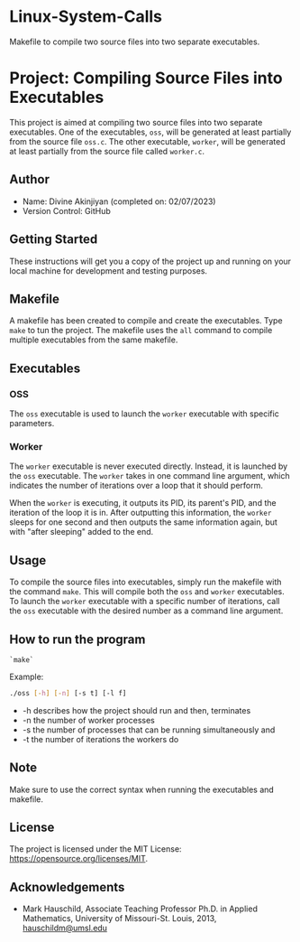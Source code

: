# Linux-System-Calls
Makefile to compile two source files into two separate executables.

# Project: Compiling Source Files into Executables
This project is aimed at compiling two source files into two separate executables. One of the executables, `oss`, will be generated at least partially from the source file `oss.c`. The other executable, `worker`, will be generated at least partially from the source file called `worker.c`.

## Author
* Name: Divine Akinjiyan (completed on: 02/07/2023)
* Version Control: GitHub

## Getting Started
These instructions will get you a copy of the project up and running on your local machine for development and testing purposes.

## Makefile
A makefile has been created to compile and create the executables. Type `make` to tun the project. The makefile uses the `all` command to compile multiple executables from the same makefile.

## Executables
### OSS
The `oss` executable is used to launch the `worker` executable with specific parameters.

### Worker
The `worker` executable is never executed directly. Instead, it is launched by the `oss` executable. The `worker` takes in one command line argument, which indicates the number of iterations over a loop that it should perform.

When the `worker` is executing, it outputs its PID, its parent's PID, and the iteration of the loop it is in. After outputting this information, the `worker` sleeps for one second and then outputs the same information again, but with "after sleeping" added to the end.

## Usage
To compile the source files into executables, simply run the makefile with the command `make`. This will compile both the `oss` and `worker` executables. To launch the `worker` executable with a specific number of iterations, call the `oss` executable with the desired number as a command line argument.

## How to run the program
	`make`

Example:
```bash
./oss [-h] [-n] [-s t] [-l f]
```

*	-h	describes how the project should run and then, terminates
*	-n	the number of worker processes
*	-s	the number of processes that can be running simultaneously and 
*	-t	the number of iterations the workers do

## Note
Make sure to use the correct syntax when running the executables and makefile.

## License
The project is licensed under the MIT License: <https://opensource.org/licenses/MIT>.

## Acknowledgements
* Mark Hauschild, Associate Teaching Professor Ph.D. in Applied Mathematics, University of Missouri-St. Louis, 2013, hauschildm@umsl.edu

